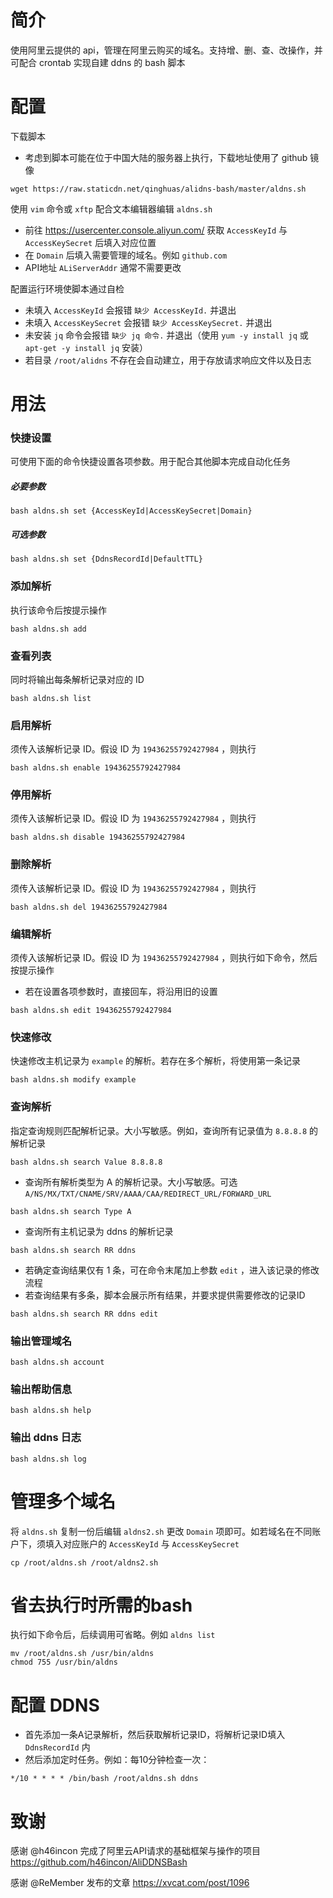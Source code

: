 # 简介
使用阿里云提供的 api，管理在阿里云购买的域名。支持增、删、查、改操作，并可配合 crontab 实现自建 ddns 的 bash 脚本
# 配置
下载脚本
* 考虑到脚本可能在位于中国大陆的服务器上执行，下载地址使用了 github 镜像
```
wget https://raw.staticdn.net/qinghuas/alidns-bash/master/aldns.sh
```
使用 ```vim``` 命令或 ```xftp``` 配合文本编辑器编辑 ```aldns.sh``` 
* 前往 https://usercenter.console.aliyun.com/ 获取 ```AccessKeyId``` 与 ```AccessKeySecret``` 后填入对应位置
* 在 ```Domain``` 后填入需要管理的域名。例如 ```github.com```
* API地址 ```ALiServerAddr``` 通常不需要更改

配置运行环境使脚本通过自检
* 未填入 ```AccessKeyId``` 会报错 ```缺少 AccessKeyId.``` 并退出
* 未填入 ```AccessKeySecret``` 会报错 ```缺少 AccessKeySecret.``` 并退出
* 未安装 ```jq``` 命令会报错 ```缺少 jq 命令.``` 并退出（使用 ```yum -y install jq``` 或 ```apt-get -y install jq``` 安装）
* 若目录 ```/root/alidns``` 不存在会自动建立，用于存放请求响应文件以及日志

# 用法
### 快捷设置
可使用下面的命令快捷设置各项参数。用于配合其他脚本完成自动化任务
##### 必要参数
```
bash aldns.sh set {AccessKeyId|AccessKeySecret|Domain}
```
##### 可选参数
```
bash aldns.sh set {DdnsRecordId|DefaultTTL}
```
### 添加解析
执行该命令后按提示操作
```
bash aldns.sh add
```
### 查看列表
同时将输出每条解析记录对应的 ID
```
bash aldns.sh list
```
### 启用解析
须传入该解析记录 ID。假设 ID 为 ```19436255792427984``` ，则执行
```
bash aldns.sh enable 19436255792427984
```
### 停用解析
须传入该解析记录 ID。假设 ID 为 ```19436255792427984``` ，则执行
```
bash aldns.sh disable 19436255792427984
```
### 删除解析
须传入该解析记录 ID。假设 ID 为 ```19436255792427984``` ，则执行
```
bash aldns.sh del 19436255792427984
```
### 编辑解析
须传入该解析记录 ID。假设 ID 为 ```19436255792427984``` ，则执行如下命令，然后按提示操作
* 若在设置各项参数时，直接回车，将沿用旧的设置

```
bash aldns.sh edit 19436255792427984
```

### 快速修改
快速修改主机记录为 ```example``` 的解析。若存在多个解析，将使用第一条记录
```
bash aldns.sh modify example
```

### 查询解析
指定查询规则匹配解析记录。大小写敏感。例如，查询所有记录值为 ```8.8.8.8``` 的解析记录
```
bash aldns.sh search Value 8.8.8.8
```
- 查询所有解析类型为 A 的解析记录。大小写敏感。可选```A/NS/MX/TXT/CNAME/SRV/AAAA/CAA/REDIRECT_URL/FORWARD_URL```

```
bash aldns.sh search Type A
```
- 查询所有主机记录为 ddns 的解析记录

```
bash aldns.sh search RR ddns
```
- 若确定查询结果仅有 1 条，可在命令末尾加上参数 ```edit``` ，进入该记录的修改流程
- 若查询结果有多条，脚本会展示所有结果，并要求提供需要修改的记录ID

```
bash aldns.sh search RR ddns edit
```

### 输出管理域名
```
bash aldns.sh account
```

### 输出帮助信息
```
bash aldns.sh help
```

### 输出 ddns 日志
```
bash aldns.sh log
```
# 管理多个域名
将 ```aldns.sh``` 复制一份后编辑 ```aldns2.sh``` 更改 ```Domain``` 项即可。如若域名在不同账户下，须填入对应账户的 ```AccessKeyId``` 与 ```AccessKeySecret```
```
cp /root/aldns.sh /root/aldns2.sh
```
# 省去执行时所需的bash
执行如下命令后，后续调用可省略。例如 ```aldns list```
```
mv /root/aldns.sh /usr/bin/aldns
chmod 755 /usr/bin/aldns
```
# 配置 DDNS
* 首先添加一条A记录解析，然后获取解析记录ID，将解析记录ID填入 ```DdnsRecordId``` 内
* 然后添加定时任务。例如：每10分钟检查一次：
```
*/10 * * * * /bin/bash /root/aldns.sh ddns
```

# 致谢
感谢 @h46incon 完成了阿里云API请求的基础框架与操作的项目 https://github.com/h46incon/AliDDNSBash

感谢 @ReMember 发布的文章 https://xvcat.com/post/1096
